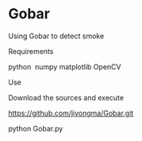 # Gobar
Using Gobar to detect smoke



Requirements

python 
numpy
matplotlib
OpenCV

Use

Download the sources and execute

https://github.com/jiyongma/Gobar.git

python Gobar.py
